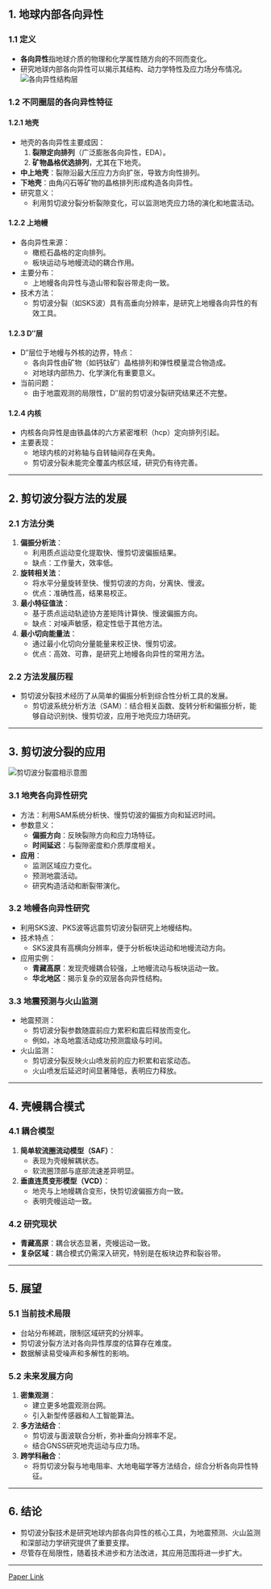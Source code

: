 
## **1. 地球内部各向异性**

### **1.1 定义**
- **各向异性**指地球介质的物理和化学属性随方向的不同而变化。
- 研究地球内部各向异性可以揭示其结构、动力学特性及应力场分布情况。
![各向异性结构层](https://github.com/user-attachments/assets/b74d1d01-27d8-4680-8fba-119be1714b03)

### **1.2 不同圈层的各向异性特征**
#### **1.2.1 地壳**
- 地壳的各向异性主要成因：
  1. **裂隙定向排列**（广泛膨胀各向异性，EDA）。
  2. **矿物晶格优选排列**，尤其在下地壳。
- **中上地壳**：裂隙沿最大压应力方向扩张，导致方向性排列。
- **下地壳**：由角闪石等矿物的晶格排列形成构造各向异性。
- 研究意义：
  - 利用剪切波分裂分析裂隙变化，可以监测地壳应力场的演化和地震活动。

#### **1.2.2 上地幔**
- 各向异性来源：
  - 橄榄石晶格的定向排列。
  - 板块运动与地幔流动的耦合作用。
- 主要分布：
  - 上地幔各向异性与造山带和裂谷带走向一致。
- 技术方法：
  - 剪切波分裂（如SKS波）具有高垂向分辨率，是研究上地幔各向异性的有效工具。

#### **1.2.3 D″层**
- D″层位于地幔与外核的边界，特点：
  - 各向异性由矿物（如钙钛矿）晶格排列和弹性模量混合物造成。
  - 对地球内部热力、化学演化有重要意义。
- 当前问题：
  - 由于地震观测的局限性，D″层的剪切波分裂研究结果还不完整。

#### **1.2.4 内核**
- 内核各向异性是由铁晶体的六方紧密堆积（hcp）定向排列引起。
- 主要表现：
  - 地球内核的对称轴与自转轴间存在夹角。
  - 剪切波分裂未能完全覆盖内核区域，研究仍有待完善。

---

## **2. 剪切波分裂方法的发展**

### **2.1 方法分类**
1. **偏振分析法**：
   - 利用质点运动变化提取快、慢剪切波偏振结果。
   - 缺点：工作量大，效率低。
2. **旋转相关法**：
   - 将水平分量旋转至快、慢剪切波的方向，分离快、慢波。
   - 优点：准确性高，结果易校正。
3. **最小特征值法**：
   - 基于质点运动轨迹协方差矩阵计算快、慢波偏振方向。
   - 缺点：对噪声敏感，稳定性低于其他方法。
4. **最小切向能量法**：
   - 通过最小化切向分量能量来校正快、慢剪切波。
   - 优点：高效、可靠，是研究上地幔各向异性的常用方法。

### **2.2 方法发展历程**
- 剪切波分裂技术经历了从简单的偏振分析到综合性分析工具的发展。
  - 剪切波系统分析方法（SAM）：结合相关函数、旋转分析和偏振分析，能够自动识别快、慢剪切波，应用于地壳应力场研究。

---

## **3. 剪切波分裂的应用**
![剪切波分裂震相示意图](https://github.com/user-attachments/assets/305db954-1fcc-42b2-9ba8-740c71e78c58)

### **3.1 地壳各向异性研究**
- 方法：利用SAM系统分析快、慢剪切波的偏振方向和延迟时间。
- 参数意义：
  - **偏振方向**：反映裂隙方向和应力场特征。
  - **时间延迟**：与裂隙密度和介质厚度相关。
- **应用**：
  - 监测区域应力变化。
  - 预测地震活动。
  - 研究构造活动和断裂带演化。

### **3.2 地幔各向异性研究**
- 利用SKS波、PKS波等远震剪切波分裂研究上地幔结构。
- 技术特点：
  - SKS波具有高横向分辨率，便于分析板块运动和地幔流动方向。
- 应用实例：
  - **青藏高原**：发现壳幔耦合较强，上地幔流动与板块运动一致。
  - **华北地区**：揭示复杂的双层各向异性结构。

### **3.3 地震预测与火山监测**
- 地震预测：
  - 剪切波分裂参数随震前应力累积和震后释放而变化。
  - 例如，冰岛地震活动成功预测震级与时间。
- 火山监测：
  - 剪切波分裂反映火山喷发前的应力积累和岩浆动态。
  - 火山喷发后延迟时间显著降低，表明应力释放。

---

## **4. 壳幔耦合模式**

### **4.1 耦合模型**
1. **简单软流圈流动模型（SAF）**：
   - 表现为壳幔解耦状态。
   - 软流圈顶部与底部流速差异明显。
2. **垂直连贯变形模型（VCD）**：
   - 地壳与上地幔耦合变形，快剪切波偏振方向一致。
   - 表明壳幔运动一致。

### **4.2 研究现状**
- **青藏高原**：耦合状态显著，壳幔运动一致。
- **复杂区域**：耦合模式仍需深入研究，特别是在板块边界和裂谷带。

---

## **5. 展望**

### **5.1 当前技术局限**
- 台站分布稀疏，限制区域研究的分辨率。
- 剪切波分裂方法对各向异性厚度的估算存在难度。
- 数据解读易受噪声和多解性的影响。

### **5.2 未来发展方向**
1. **密集观测**：
   - 建立更多地震观测台网。
   - 引入新型传感器和人工智能算法。
2. **多方法结合**：
   - 剪切波与面波联合分析，弥补垂向分辨率不足。
   - 结合GNSS研究地壳运动与应力场。
3. **跨学科融合**：
   - 将剪切波分裂与地电阻率、大地电磁学等方法结合，综合分析各向异性特征。

---

## **6. 结论**
- 剪切波分裂技术是研究地球内部各向异性的核心工具，为地震预测、火山监测和深部动力学研究提供了重要支撑。
- 尽管存在局限性，随着技术进步和方法改进，其应用范围将进一步扩大。

---
[Paper Link](https://kns.cnki.net/kcms2/article/abstract?v=oGsGy-nFbJQTpX28uXl1pWSEmMXTdwtV3gydelVJn8HQelM68yVZR8NUOhO-V4QZX9cccFwOyofF5q07IUHldRbDu3MiOqJ--zVkwDrPzwgGZ-oQbuzhZDrQCQyApgdCj2I4HymaYUTfj_v4xly5l6NI7mWtlPEdDV0P_CN1LmM3wvMdpd6PeQ==&uniplatform=NZKPT&language=CHS)